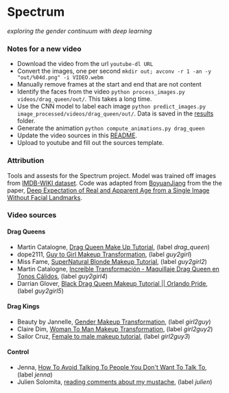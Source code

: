 # Spectrum
_exploring the gender continuum with deep learning_

### Notes for a new video

+ Download the video from the url `youtube-dl URL`
+ Convert the images, one per second `mkdir out; avconv -r 1 -an -y "out/%04d.png" -i VIDEO.webm`
+ Manually remove frames at the start and end that are not content
+ Identify the faces from the video `python process_images.py videos/drag_queen/out/`. This takes a long time.
+ Use the CNN model to label each image `python predict_images.py image_processed/videos/drag_queen/out/`. Data is saved in the [results](results/) folder.
+ Generate the animation `python compute_animations.py drag_queen`
+ Update the video sources in this [README](README.md).
+ Upload to youtube and fill out the sources template.

### Attribution

Tools and assests for the Spectrum project. Model was trained off images from [IMDB-WIKI dataset](https://data.vision.ee.ethz.ch/cvl/rrothe/imdb-wiki/). Code was adapted from [BoyuanJiang](https://github.com/BoyuanJiang/Age-Gender-Estimate-TF) from the the paper, [Deep Expectation of Real and Apparent Age from a Single Image Without Facial Landmarks](https://link.springer.com/article/10.1007/s11263-016-0940-3).

### Video sources

#### Drag Queens
+ Martin Catalogne, [Drag Queen Make Up Tutorial](https://www.youtube.com/watch?v=khGXJxF_LjI), (label _drag\_queen_)
+ dope2111, [Guy to Girl Makeup Transformation](https://www.youtube.com/watch?v=_4FoWD6zpKU), (label _guy2girl_)
+ Miss Fame, [SuperNatural Blonde Makeup Tutorial](https://www.youtube.com/watch?v=lu1zSZui8Gc), (label _guy2girl2_)
+ Martin Catalogne, [Increíble Transformación - Maquillaje Drag Queen en Tonos Cálidos](https://www.youtube.com/watch?v=aJAMcE9cP0E), (label _guy2girl4_)
+ Darrian Glover, [Black Drag Queen Makeup Tutorial || Orlando Pride](https://www.youtube.com/watch?v=9PC428YyCas), (label _guy2girl5_)

#### Drag Kings

+ Beauty by Jannelle, [Gender Makeup Transformation](https://www.youtube.com/watch?v=Bw8M-wfHC9A), (label _girl2guy_)
+ Claire Dim, [Woman To Man Makeup Transformation](https://www.youtube.com/watch?v=7MwfKiRlRA4&list=RDBw8M-wfHC9A), (label _girl2guy2_)
+ Sailor Cruz, [Female to male makeup tutorial](https://www.youtube.com/watch?v=GQ1tDCOr_ko), (label _girl2guy3_)


#### Control
+ Jenna, [How To Avoid Talking To People You Don't Want To Talk To](https://www.youtube.com/watch?v=8wRXa971Xw0), (label _jenna_)
+ Julien Solomita, [reading comments about my mustache](https://www.youtube.com/watch?v=0kYykClLSqo), (label _julien_)

